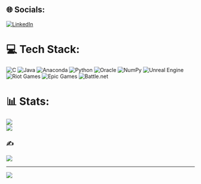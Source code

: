 
## 🌐 Socials:
[![LinkedIn](https://img.shields.io/badge/LinkedIn-%230077B5.svg?logo=linkedin&logoColor=white)](https://linkedin.com/in/metri-naveen-kumar) 

# 💻 Tech Stack:
![C](https://img.shields.io/badge/c-%2300599C.svg?style=flat-square&logo=c&logoColor=white) ![Java](https://img.shields.io/badge/java-%23ED8B00.svg?style=flat-square&logo=openjdk&logoColor=white) ![Anaconda](https://img.shields.io/badge/Anaconda-%2344A833.svg?style=flat-square&logo=anaconda&logoColor=white) ![Python](https://img.shields.io/badge/python-3670A0?style=flat-square&logo=python&logoColor=ffdd54) ![Oracle](https://img.shields.io/badge/Oracle-F80000?style=flat-square&logo=oracle&logoColor=white) ![NumPy](https://img.shields.io/badge/numpy-%23013243.svg?style=flat-square&logo=numpy&logoColor=white) ![Unreal Engine](https://img.shields.io/badge/unrealengine-%23313131.svg?style=flat-square&logo=unrealengine&logoColor=white) ![Riot Games](https://img.shields.io/badge/riotgames-D32936.svg?style=flat-square&logo=riotgames&logoColor=white) ![Epic Games](https://img.shields.io/badge/epicgames-%23313131.svg?style=flat-square&logo=epicgames&logoColor=white) ![Battle.net](https://img.shields.io/badge/battle.net-%2300AEFF.svg?style=flat-square&logo=battle.net&logoColor=white)
# 📊 Stats:
![](https://nirzak-streak-stats.vercel.app/?user=metrinaveen08&theme=dark&hide_border=false)<br/>
![](https://github-readme-stats.vercel.app/api/top-langs/?username=metrinaveen08&theme=dark&hide_border=false&include_all_commits=true&count_private=true&layout=compact)

### ✍
![](https://quotes-github-readme.vercel.app/api?type=horizontal&theme=radical)


---
[![](https://visitcount.itsvg.in/api?id=metrinaveen08&icon=1&color=0)](https://visitcount.itsvg.in)

<!-- Proudly created with GPRM ( https://gprm.itsvg.in ) -->
